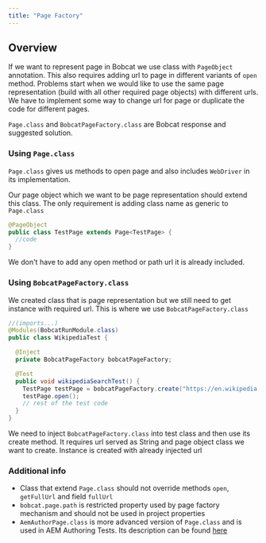 ```yaml
---
title: "Page Factory"
---
```


## Overview
If we want to represent page in Bobcat we use class with `PageObject` annotation. This also requires adding url to page in different variants of `open` method. Problems start when we would like to use the same page representation (build with all other required page objects) with different urls. We have to implement some way to change url for page or duplicate the code for different pages.

`Page.class` and `BobcatPageFactory.class` are Bobcat response and suggested solution.

### Using `Page.class`

`Page.class` gives us methods to open page and also includes `WebDriver` in its implementation.

Our page object which we want to be page representation should extend this class. The only requirement is adding class name as generic to `Page.class`

```java
@PageObject
public class TestPage extends Page<TestPage> {
  //code
}
```

We don't have to add any open method or path url it is already included.

### Using `BobcatPageFactory.class`

We created class that is page representation but we still need to get instance with required url. This is where we use `BobcatPageFactory.class`

```java
//(imports...)
@Modules(BobcatRunModule.class)
public class WikipediaTest {

  @Inject
  private BobcatPageFactory bobcatPageFactory;

  @Test
  public void wikipediaSearchTest() {
    TestPage testPage = bobcatPageFactory.create("https://en.wikipedia.org", TestPage.class);
    testPage.open();
    // rest of the test code
  }
}
```
We need to inject `BobcatPageFactory.class` into test class and then use its create method. It requires url served as String and page object class we want to create. Instance is created with already injected url

### Additional info

* Class that extend `Page.class` should not override methods  `open`, `getFullUrl` and field `fullUrl`
* `bobcat.page.path` is restricted property used by page factory mechanism and should not be used in project properties
* `AemAuthorPage.class` is more advanced version of `Page.class` and is used in AEM Authoring Tests. Its description can be found [here]({{site.baseurl}}/docs/modules/aem-core/) 